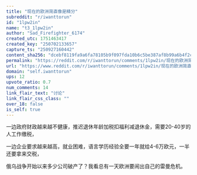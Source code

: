 ```yaml
---
title: "现在的欧洲简直像是精分"
subreddit: "r/iwanttorun"
id: "1lpw2in"
name: "t3_1lpw2in"
author: "Sad_Firefighter_6174"
created_utc: 1751463417
created_key: "250702133657"
capture_ts: "250927160442"
content_sha256: "dcebf8119fa9a6fa78105b9f097fda10b6c5be387af8b99a6b4f2c94c8537410"
permalink: "https://reddit.com/r/iwanttorun/comments/1lpw2in/现在的欧洲简直像是精分/"
url: "https://www.reddit.com/r/iwanttorun/comments/1lpw2in/现在的欧洲简直像是精分/"
domain: "self.iwanttorun"
ups: 12
upvote_ratio: 0.7
num_comments: 14
link_flair_text: "讨论"
link_flair_css_class: ""
over_18: false
is_self: true
---
```


一边政府财政越来越不健康，推迟退休年龄加税扣福利减退休金，需要20-40岁的人工作缴税，

一边企业要求越来越高，就业困难，语言学历经验全要一年就给4-6万欧元，一半还要拿来交税，

俄乌战争开始以来多少公司破产了？我看总有一天欧洲要闹出自己的雷曼危机。
